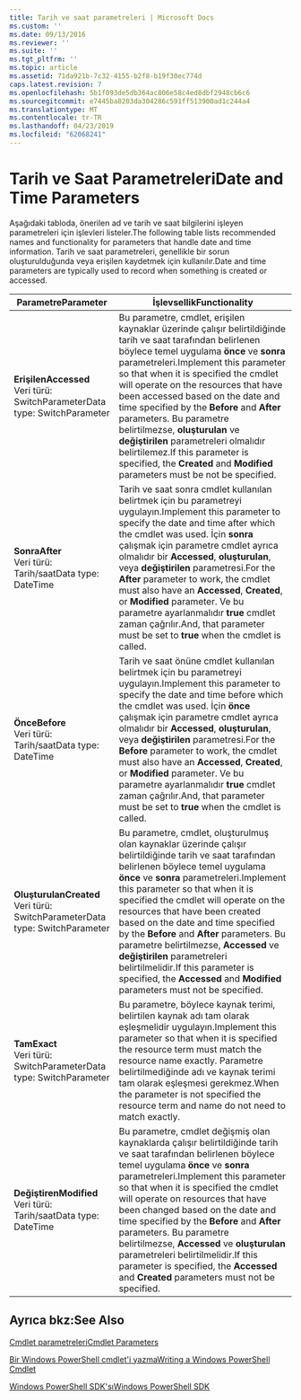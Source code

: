 ```yaml
---
title: Tarih ve saat parametreleri | Microsoft Docs
ms.custom: ''
ms.date: 09/13/2016
ms.reviewer: ''
ms.suite: ''
ms.tgt_pltfrm: ''
ms.topic: article
ms.assetid: 71da921b-7c32-4155-b2f8-b19f30ec774d
caps.latest.revision: 7
ms.openlocfilehash: 5b1f093de5db364ac806e58c4ed8dbf2948cb6c6
ms.sourcegitcommit: e7445ba8203da304286c591ff513900ad1c244a4
ms.translationtype: MT
ms.contentlocale: tr-TR
ms.lasthandoff: 04/23/2019
ms.locfileid: "62068241"
---
```

# <a name="date-and-time-parameters"></a><span data-ttu-id="ef49e-102">Tarih ve Saat Parametreleri</span><span class="sxs-lookup"><span data-stu-id="ef49e-102">Date and Time Parameters</span></span>

<span data-ttu-id="ef49e-103">Aşağıdaki tabloda, önerilen ad ve tarih ve saat bilgilerini işleyen parametreleri için işlevleri listeler.</span><span class="sxs-lookup"><span data-stu-id="ef49e-103">The following table lists recommended names and functionality for parameters that handle date and time information.</span></span> <span data-ttu-id="ef49e-104">Tarih ve saat parametreleri, genellikle bir sorun oluşturulduğunda veya erişilen kaydetmek için kullanılır.</span><span class="sxs-lookup"><span data-stu-id="ef49e-104">Date and time parameters are typically used to record when something is created or accessed.</span></span>

|<span data-ttu-id="ef49e-105">Parametre</span><span class="sxs-lookup"><span data-stu-id="ef49e-105">Parameter</span></span>|<span data-ttu-id="ef49e-106">İşlevsellik</span><span class="sxs-lookup"><span data-stu-id="ef49e-106">Functionality</span></span>|
|---|---|
|<span data-ttu-id="ef49e-107">**Erişilen**</span><span class="sxs-lookup"><span data-stu-id="ef49e-107">**Accessed**</span></span><br><span data-ttu-id="ef49e-108">Veri türü: SwitchParameter</span><span class="sxs-lookup"><span data-stu-id="ef49e-108">Data type: SwitchParameter</span></span>|<span data-ttu-id="ef49e-109">Bu parametre, cmdlet, erişilen kaynaklar üzerinde çalışır belirtildiğinde tarih ve saat tarafından belirlenen böylece temel uygulama **önce** ve **sonra** parametreleri.</span><span class="sxs-lookup"><span data-stu-id="ef49e-109">Implement this parameter so that when it is specified the cmdlet will operate on the resources that have been accessed based on the date and time specified by the **Before** and **After** parameters.</span></span> <span data-ttu-id="ef49e-110">Bu parametre belirtilmezse, **oluşturulan** ve **değiştirilen** parametreleri olmalıdır belirtilemez.</span><span class="sxs-lookup"><span data-stu-id="ef49e-110">If this parameter is specified, the **Created** and **Modified** parameters must be not be specified.</span></span>|
|<span data-ttu-id="ef49e-111">**Sonra**</span><span class="sxs-lookup"><span data-stu-id="ef49e-111">**After**</span></span><br><span data-ttu-id="ef49e-112">Veri türü: Tarih/saat</span><span class="sxs-lookup"><span data-stu-id="ef49e-112">Data type: DateTime</span></span>|<span data-ttu-id="ef49e-113">Tarih ve saat sonra cmdlet kullanılan belirtmek için bu parametreyi uygulayın.</span><span class="sxs-lookup"><span data-stu-id="ef49e-113">Implement this parameter to specify the date and time after which the cmdlet was used.</span></span> <span data-ttu-id="ef49e-114">İçin **sonra** çalışmak için parametre cmdlet ayrıca olmalıdır bir **Accessed**, **oluşturulan**, veya **değiştirilen** parametresi.</span><span class="sxs-lookup"><span data-stu-id="ef49e-114">For the **After** parameter to work, the cmdlet must also have an **Accessed**, **Created**, or **Modified** parameter.</span></span> <span data-ttu-id="ef49e-115">Ve bu parametre ayarlanmalıdır **true** cmdlet zaman çağrılır.</span><span class="sxs-lookup"><span data-stu-id="ef49e-115">And, that parameter must be set to **true** when the cmdlet is called.</span></span>|
|<span data-ttu-id="ef49e-116">**Önce**</span><span class="sxs-lookup"><span data-stu-id="ef49e-116">**Before**</span></span><br><span data-ttu-id="ef49e-117">Veri türü: Tarih/saat</span><span class="sxs-lookup"><span data-stu-id="ef49e-117">Data type: DateTime</span></span>|<span data-ttu-id="ef49e-118">Tarih ve saat önüne cmdlet kullanılan belirtmek için bu parametreyi uygulayın.</span><span class="sxs-lookup"><span data-stu-id="ef49e-118">Implement this parameter to specify the date and time before which the cmdlet was used.</span></span> <span data-ttu-id="ef49e-119">İçin **önce** çalışmak için parametre cmdlet ayrıca olmalıdır bir **Accessed**, **oluşturulan**, veya **değiştirilen** parametresi.</span><span class="sxs-lookup"><span data-stu-id="ef49e-119">For the **Before** parameter to work, the cmdlet must also have an **Accessed**, **Created**, or **Modified** parameter.</span></span> <span data-ttu-id="ef49e-120">Ve bu parametre ayarlanmalıdır **true** cmdlet zaman çağrılır.</span><span class="sxs-lookup"><span data-stu-id="ef49e-120">And, that parameter must be set to **true** when the cmdlet is called.</span></span>|
|<span data-ttu-id="ef49e-121">**Oluşturulan**</span><span class="sxs-lookup"><span data-stu-id="ef49e-121">**Created**</span></span><br><span data-ttu-id="ef49e-122">Veri türü: SwitchParameter</span><span class="sxs-lookup"><span data-stu-id="ef49e-122">Data type: SwitchParameter</span></span>|<span data-ttu-id="ef49e-123">Bu parametre, cmdlet, oluşturulmuş olan kaynaklar üzerinde çalışır belirtildiğinde tarih ve saat tarafından belirlenen böylece temel uygulama **önce** ve **sonra** parametreleri.</span><span class="sxs-lookup"><span data-stu-id="ef49e-123">Implement this parameter so that when it is specified the cmdlet will operate on the resources that have been created based on the date and time specified by the **Before** and **After** parameters.</span></span> <span data-ttu-id="ef49e-124">Bu parametre belirtilmezse, **Accessed** ve **değiştirilen** parametreleri belirtilmelidir.</span><span class="sxs-lookup"><span data-stu-id="ef49e-124">If this parameter is specified, the **Accessed** and **Modified** parameters must not be specified.</span></span>|
|<span data-ttu-id="ef49e-125">**Tam**</span><span class="sxs-lookup"><span data-stu-id="ef49e-125">**Exact**</span></span><br><span data-ttu-id="ef49e-126">Veri türü: SwitchParameter</span><span class="sxs-lookup"><span data-stu-id="ef49e-126">Data type: SwitchParameter</span></span>|<span data-ttu-id="ef49e-127">Bu parametre, böylece kaynak terimi, belirtilen kaynak adı tam olarak eşleşmelidir uygulayın.</span><span class="sxs-lookup"><span data-stu-id="ef49e-127">Implement this parameter so that when it is specified the resource term must match the resource name exactly.</span></span> <span data-ttu-id="ef49e-128">Parametre belirtilmediğinde adı ve kaynak terimi tam olarak eşleşmesi gerekmez.</span><span class="sxs-lookup"><span data-stu-id="ef49e-128">When the parameter is not specified the resource term and name do not need to match exactly.</span></span>|
|<span data-ttu-id="ef49e-129">**Değiştiren**</span><span class="sxs-lookup"><span data-stu-id="ef49e-129">**Modified**</span></span><br><span data-ttu-id="ef49e-130">Veri türü: Tarih/saat</span><span class="sxs-lookup"><span data-stu-id="ef49e-130">Data type: DateTime</span></span>|<span data-ttu-id="ef49e-131">Bu parametre, cmdlet değişmiş olan kaynaklarda çalışır belirtildiğinde tarih ve saat tarafından belirlenen böylece temel uygulama **önce** ve **sonra** parametreleri.</span><span class="sxs-lookup"><span data-stu-id="ef49e-131">Implement this parameter so that when it is specified the cmdlet will operate on resources that have been changed based on the date and time specified by the **Before** and **After** parameters.</span></span> <span data-ttu-id="ef49e-132">Bu parametre belirtilmezse, **Accessed** ve **oluşturulan** parametreleri belirtilmelidir.</span><span class="sxs-lookup"><span data-stu-id="ef49e-132">If this parameter is specified, the **Accessed** and **Created** parameters must not be specified.</span></span>|
## <a name="see-also"></a><span data-ttu-id="ef49e-133">Ayrıca bkz:</span><span class="sxs-lookup"><span data-stu-id="ef49e-133">See Also</span></span>

[<span data-ttu-id="ef49e-134">Cmdlet parametreleri</span><span class="sxs-lookup"><span data-stu-id="ef49e-134">Cmdlet Parameters</span></span>](./cmdlet-parameters.md)

[<span data-ttu-id="ef49e-135">Bir Windows PowerShell cmdlet'i yazma</span><span class="sxs-lookup"><span data-stu-id="ef49e-135">Writing a Windows PowerShell Cmdlet</span></span>](./writing-a-windows-powershell-cmdlet.md)

[<span data-ttu-id="ef49e-136">Windows PowerShell SDK'sı</span><span class="sxs-lookup"><span data-stu-id="ef49e-136">Windows PowerShell SDK</span></span>](../windows-powershell-reference.md)

